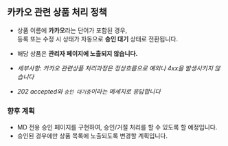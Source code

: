 ## 카카오 관련 상품 처리 정책

- 상품 이름에 **카카오**라는 단어가 포함된 경우,  
  등록 또는 수정 시 상태가 자동으로 **승인 대기** 상태로 전환됩니다.
- 해당 상품은 **관리자 페이지에 노출되지 않습니다.**


- *세부사항: 카카오 관련상품 처리과정은 정상흐름으로 예외나 4xx을 발생시키지 않습니다*
- *202 accepted와 `승인 대기중`이라는 메세지로 응답합니다*

### 향후 계획

- MD 전용 승인 페이지를 구현하여, 승인/거절 처리를 할 수 있도록 할 예정입니다.
- 승인된 경우에만 상품 목록에 노출되도록 변경할 계획입니다.

